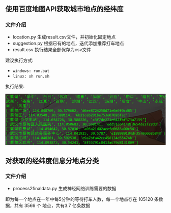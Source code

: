 ## 使用百度地图API获取城市地点的经纬度

### 文件介绍

* location.py 生成result.csv文件，并初始化固定地点
* suggestion.py 根据已有的地点，迭代添加推荐打车地点
* result.csv 执行结果全部保存为csv文件

建议执行方式:

* `windows: run.bat`
* `linux: sh run.sh`

执行结果:

![](output.png)

## 对获取的经纬度信息分地点分类  

### 文件介绍

* process2finaldata.py  生成神经网络训练需要的数据  

即为每一个地点在一年中每5分钟的等待打车人数，每一个地点存在 105120 条数据，共有 3566 个 地点，共有3.7 亿条数据
